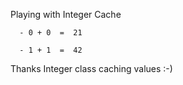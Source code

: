 Playing with Integer Cache  

      - 0 + 0  =  21

      - 1 + 1  =  42 

Thanks Integer class caching values :-)
